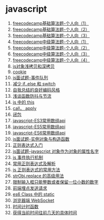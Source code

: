 <!--
 * @Descripttion: js 文章列表
 * @Author: tom-z(spirit108@foxmail.com)
 * @Date: 2019-12-06 08:47:59
 * @LastEditors: tom-z(spirit108@foxmail.com)
 * @LastEditTime: 2020-02-29 22:07:36
 -->
# javascript
1. [freecodecamp基础算法题-个人向（1）](./1811/01.md)
2. [freecodecamp基础算法题-个人向（2）](./1811/02.md)
3. [freecodecamp基础算法题-个人向（3）](./1811/03.md)
4. [freecodecamp中级算法题-个人向（1）](./1811/04.md)
5. [freecodecamp中级算法题-个人向（2）](./1811/05.md)
6. [freecodecamp中级算法题-个人向（3）](./1811/06.md)
7. [freecodecamp中级算法题-个人向（4）](./1811/07.md)
8. [js对象浅拷贝和深拷贝](./1811/08.md)
9. [cookie](./1811/09.md)
10. [js面试题-事件队列](./1812/00.md)
11. [减少 if..else 和 switch](./1901/01.md)
12. [自我总结的良好编码风格](./1901/02.md)
13. [浅谈函数防抖与节流](./1902/01.md)
14. [js 中的 this](./1902/09.md)
15. [call， apply](./1902/10.md)
16. [闭包](./1903/01.md)
17. [javascript-ES3常用数组api](./1904/190401.md)
18. [javascript-ES5常用数组api](./1904/190402.md)
19. [javascript-ES6常用数组api](./1904/190403.md)
20. [js面试题-实例对象与构造函数](./1904/190404.md)
21. [正则表达式入门](./1904/190405.md)
22. [js面试题-javascript 对象作为对象的属性名字](./1904/190406.md)
23. [js 事件执行机制](./1904/190407.md)
24. [常用正则表达式及解析](./1909/190901.md)
25. [js 正则表达式的常用方法](./1909/190902.md)
26. [strObj.replace 的高级用法](./1909/190903.md)
27. [限制输入框只能整数或者保留一位小数的数字](./1910/191001.md)
28. [前端埋点发送请求](./1912/191201.md)
29. [es6 Class 中的 static](./1912/191202.md)
30. [浏览器端 WebSocket](./2002/200201.md)
31. [时间计时函数](./2002/200202.md)
32. [获得当前时间往前几天的具体时间](./2002/200203.md)
